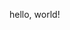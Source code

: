 <!DOCTYPE html><html>    <head>        <meta charset="UTF-8">        <style>
p { color: green; }
@media (max-width: 8.5in) { p { color: blue; } }@media (max-width: 5.0in) { p { color: red ; } }
        </style>    </head>    <body>        <p>hello, world!</p>    </body></html>
